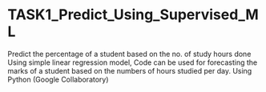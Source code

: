 # TASK1_Predict_Using_Supervised_ML
Predict the percentage of a student based on the no. of study hours
done Using simple linear regression model, 
Code can be used for forecasting the marks of a student based on the numbers of hours studied per day. 
Using  Python (Google Collaboratory)
